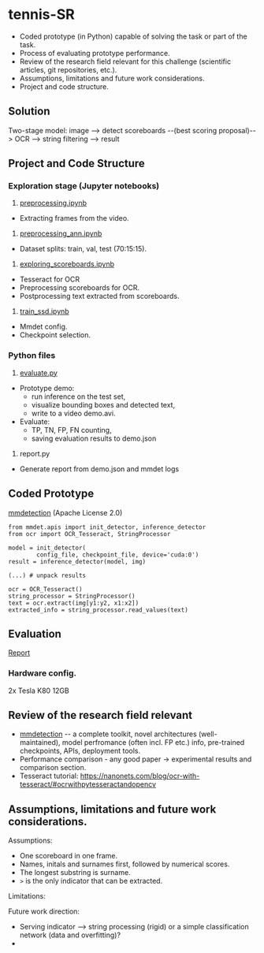 # tennis-SR
* Coded prototype (in Python) capable of solving the task or part of the task.
* Process of evaluating prototype performance.
* Review of the research field relevant for this challenge (scientific articles, git repositories, etc.).
* Assumptions, limitations and future work considerations.
* Project and code structure.

## Solution
Two-stage model: image --> detect scoreboards --(best scoring proposal)--> OCR --> string filtering --> result

## Project and Code Structure

### Exploration stage (Jupyter notebooks)
1. [preprocessing.ipynb](preprocessing.ipynb)
* Extracting frames from the video.
1. [preprocessing_ann.ipynb](preprocessing_ann.ipynb)
* Dataset splits: train, val, test (70:15:15).
1. [exploring_scoreboards.ipynb](exploring_scoreboards.ipynb)
* Tesseract for OCR
* Preprocessing scoreboards for OCR.
* Postprocessing text extracted from scoreboards.
1. [train_ssd.ipynb](train_ssd.ipynb)
* Mmdet config.
* Checkpoint selection.

### Python files
1. [evaluate.py](evaluate.py)
* Prototype demo: 
    * run inference on the test set,
    * visualize bounding boxes and detected text, 
    * write to a video demo.avi.
* Evaluate:
    * TP, TN, FP, FN counting, 
    * saving evaluation results to demo.json
1. report.py
* Generate report from demo.json and mmdet logs

## Coded Prototype
[mmdetection](https://github.com/open-mmlab/mmdetection) (Apache License 2.0)
```
from mmdet.apis import init_detector, inference_detector
from ocr import OCR_Tesseract, StringProcessor

model = init_detector(
        config_file, checkpoint_file, device='cuda:0')
result = inference_detector(model, img)

(...) # unpack results

ocr = OCR_Tesseract()
string_processor = StringProcessor()
text = ocr.extract(img[y1:y2, x1:x2])
extracted_info = string_processor.read_values(text)
```

## Evaluation
[Report](REPORT.md)

### Hardware config.
2x Tesla K80 12GB   

## Review of the research field relevant
* [mmdetection](https://github.com/open-mmlab/mmdetection) -- a complete toolkit, novel architectures (well-maintained), model perfromance (often incl. FP etc.) info, pre-trained checkpoints, APIs, deployment tools.
* Performance comparison - any good paper -> experimental results and comparison section. 
* Tesseract tutorial: https://nanonets.com/blog/ocr-with-tesseract/#ocrwithpytesseractandopencv

## Assumptions, limitations and future work considerations.
Assumptions: 
* One scoreboard in one frame.
* Names, initals and surnames first, followed by numerical scores.
* The longest substring is surname.
* `>` is the only indicator that can be extracted.

Limitations:

Future work direction:
* Serving indicator --> string processing (rigid) or a simple classification network (data and overfitting)?
* 